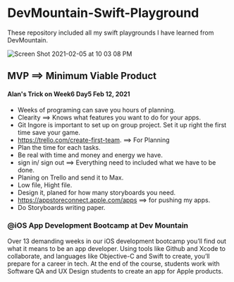 # DevMountain-Swift-Playground

These repository included all my swift playgrounds I have learned from DevMountain.

![Screen Shot 2021-02-05 at 10 03 08 PM](https://user-images.githubusercontent.com/57606580/107108523-31376480-67fe-11eb-8bbe-05950cbbbffd.png)

## MVP ==> Minimum Viable Product
#### Alan's Trick on Week6 Day5 Feb 12, 2021
- Weeks of programing can save you hours of planning.
- Clearity ==> Knows what features you want to do for your apps.
- Git Ingore is important to set up on group project. Set it up right the first time save your game.
- https://trello.com/create-first-team. ==> For Planning
- Plan the time for each tasks.
- Be real with time and money and energy we have.
- sign in/ sign out ==> Everything need to included what we have to be done.
- Planing on Trello and send it to Max.
- Low file, Hight file. 
- Design it, planed for how many storyboards you need.
- https://appstoreconnect.apple.com/apps ==> for pushing my apps.
- Do Storyboards writing paper.

### @iOS App Development Bootcamp at Dev Mountain
Over 13 demanding weeks in our iOS development bootcamp you’ll find out what it means to be an app developer. Using tools like Github and Xcode to collaborate, and languages like Objective-C and Swift to create, you’ll prepare for a career in tech. At the end of the course, students work with Software QA and UX Design students to create an app for Apple products.
